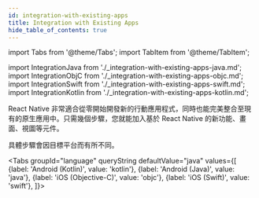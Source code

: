 ```yaml
---
id: integration-with-existing-apps
title: Integration with Existing Apps
hide_table_of_contents: true
---
```


import Tabs from '@theme/Tabs'; import TabItem from '@theme/TabItem';

import IntegrationJava from './\_integration-with-existing-apps-java.md'; import IntegrationObjC from './\_integration-with-existing-apps-objc.md'; import IntegrationSwift from './\_integration-with-existing-apps-swift.md'; import
IntegrationKotlin from './\_integration-with-existing-apps-kotlin.md';

React Native 非常適合從零開始開發新的行動應用程式，同時也能完美整合至現有的原生應用中。只需幾個步驟，您就能加入基於 React Native 的新功能、畫面、視圖等元件。

具體步驟會因目標平台而有所不同。

<Tabs groupId="language" queryString defaultValue="java" values={[ {label: 'Android (Kotlin)', value: 'kotlin'}, {label: 'Android (Java)', value: 'java'}, {label: 'iOS (Objective-C)', value: 'objc'}, {label: 'iOS (Swift)', value: 'swift'}, ]}>

<TabItem value="kotlin">

<IntegrationKotlin />

</TabItem>
<TabItem value="java">

<IntegrationJava />

</TabItem>
<TabItem value="objc">

<IntegrationObjC />

</TabItem>
<TabItem value="swift">

<IntegrationSwift />

</TabItem>
</Tabs>